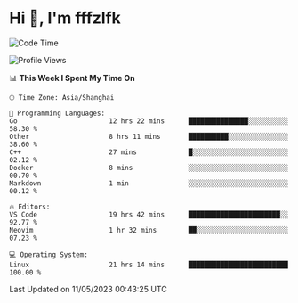 # Hi 👋, I'm fffzlfk

<!--START_SECTION:waka-->
![Code Time](http://img.shields.io/badge/Code%20Time-206%20hrs%202%20mins-blue)

![Profile Views](http://img.shields.io/badge/Profile%20Views-0-blue)

📊 **This Week I Spent My Time On** 

```text
🕑︎ Time Zone: Asia/Shanghai

💬 Programming Languages: 
Go                       12 hrs 22 mins      ███████████████░░░░░░░░░░   58.30 % 
Other                    8 hrs 11 mins       ██████████░░░░░░░░░░░░░░░   38.60 % 
C++                      27 mins             █░░░░░░░░░░░░░░░░░░░░░░░░   02.12 % 
Docker                   8 mins              ░░░░░░░░░░░░░░░░░░░░░░░░░   00.70 % 
Markdown                 1 min               ░░░░░░░░░░░░░░░░░░░░░░░░░   00.12 % 

🔥 Editors: 
VS Code                  19 hrs 42 mins      ███████████████████████░░   92.77 % 
Neovim                   1 hr 32 mins        ██░░░░░░░░░░░░░░░░░░░░░░░   07.23 % 

💻 Operating System: 
Linux                    21 hrs 14 mins      █████████████████████████   100.00 % 
```


 Last Updated on 11/05/2023 00:43:25 UTC
<!--END_SECTION:waka-->
